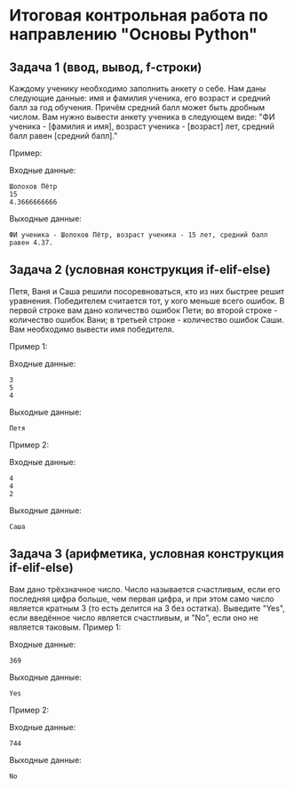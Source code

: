 # Итоговая контрольная работа по направлению "Основы Python"
## Задача 1 (ввод, вывод, f-строки)
Каждому ученику необходимо заполнить анкету о себе. Нам даны следующие данные: имя и фамилия ученика, его возраст и средний балл за год обучения. Причём средний балл может быть дробным числом. Вам нужно вывести анкету ученика в следующем виде:
"ФИ ученика - [фамилия и имя], возраст ученика - [возраст] лет, средний балл равен [средний балл]."

Пример:

Входные данные:
```
Шолохов Пётр
15
4.3666666666
```
Выходные данные:
```
ФИ ученика - Шолохов Пётр, возраст ученика - 15 лет, средний балл равен 4.37.
```

## Задача 2 (условная конструкция if-elif-else)
Петя, Ваня и Саша решили посоревноваться, кто из них быстрее решит уравнения. Победителем считается тот, у кого меньше всего ошибок. В первой строке вам дано количество ошибок Пети; во второй строке - количество ошибок Вани; в третьей строке - количество ошибок Саши. Вам необходимо вывести имя победителя.

Пример 1:

Входные данные:
```
3
5
4
```
Выходные данные:
```
Петя
```

Пример 2:

Входные данные:
```
4
4
2
```
Выходные данные:
```
Саша
```
## Задача 3 (арифметика, условная конструкция if-elif-else)
Вам дано трёхзначное число. Число называется счастливым, если его последняя цифра больше, чем первая цифра, и при этом само число является кратным 3 (то есть делится на 3 без остатка). Выведите "Yes", если введённое число является счастливым, и "No", если оно не является таковым.
Пример 1:

Входные данные:
```
369
```
Выходные данные:
```
Yes
```

Пример 2:

Входные данные:
```
744
```
Выходные данные:
```
No
```
